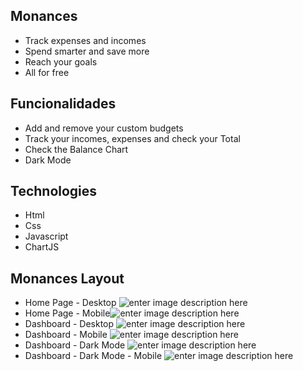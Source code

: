 ## Monances
- Track expenses and incomes
- Spend smarter and save more
- Reach your goals
- All for free
## Funcionalidades
- Add and remove your custom budgets
- Track your incomes, expenses and check your Total
- Check the Balance Chart
- Dark Mode
## Technologies
-  Html
- Css
- Javascript
- ChartJS
## Monances Layout
- Home Page - Desktop
![enter image description here](https://github.com/ViniSCode/Monances/blob/main/images/Monances_home_page.png?raw=true)
- Home Page - Mobile![enter image description here](https://github.com/ViniSCode/Monances/blob/main/images/Monances_home_page_mobile.png?raw=true)
- Dashboard - Desktop 
![enter image description here](https://github.com/ViniSCode/Monances/blob/main/images/Monances_Dashboard.png?raw=true)
- Dashboard - Mobile
![enter image description here](https://github.com/ViniSCode/Monances/blob/main/images/Monances_Dashboard_light_mobile.png?raw=true)
- Dashboard - Dark Mode
![enter image description here](https://github.com/ViniSCode/Monances/blob/main/images/Monances_Dashboard_dark.png?raw=true)
- Dashboard - Dark Mode - Mobile
![enter image description here](https://github.com/ViniSCode/Monances/blob/main/images/Monances_Dashboard_dark_mobile.png?raw=truehttps://github.com/ViniSCode/Monances/blob/main/images/Monances_Dashboard_dark_mobile.png?raw=true)
